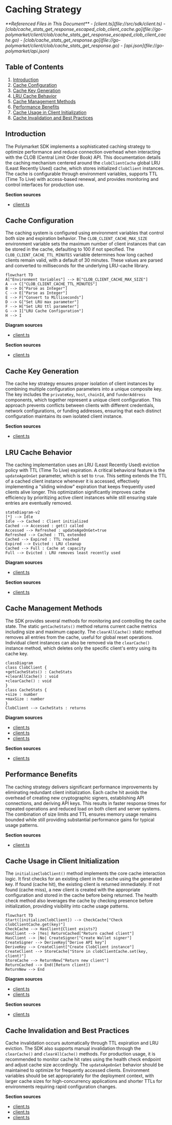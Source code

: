# Caching Strategy

<cite>
**Referenced Files in This Document**   
- [client.ts](file://src/sdk/client.ts)
- [clob/cache_stats_get_response_escaped_clob_client_cache.go](file://go-polymarket/client/clob/cache_stats_get_response_escaped_clob_client_cache.go)
- [clob/cache_stats_get_response.go](file://go-polymarket/client/clob/cache_stats_get_response.go)
- [api.json](file://go-polymarket/api.json)
</cite>

## Table of Contents
1. [Introduction](#introduction)
2. [Cache Configuration](#cache-configuration)
3. [Cache Key Generation](#cache-key-generation)
4. [LRU Cache Behavior](#lru-cache-behavior)
5. [Cache Management Methods](#cache-management-methods)
6. [Performance Benefits](#performance-benefits)
7. [Cache Usage in Client Initialization](#cache-usage-in-client-initialization)
8. [Cache Invalidation and Best Practices](#cache-invalidation-and-best-practices)

## Introduction
The Polymarket SDK implements a sophisticated caching strategy to optimize performance and reduce connection overhead when interacting with the CLOB (Central Limit Order Book) API. This documentation details the caching mechanism centered around the `clobClientCache` global LRU (Least Recently Used) cache, which stores initialized `ClobClient` instances. The cache is configurable through environment variables, supports TTL (Time To Live) with access-based renewal, and provides monitoring and control interfaces for production use.

**Section sources**
- [client.ts](file://src/sdk/client.ts#L29-L34)

## Cache Configuration
The caching system is configured using environment variables that control both size and expiration behavior. The `CLOB_CLIENT_CACHE_MAX_SIZE` environment variable sets the maximum number of client instances that can be stored in the cache, defaulting to 100 if not specified. The `CLOB_CLIENT_CACHE_TTL_MINUTES` variable determines how long cached clients remain valid, with a default of 30 minutes. These values are parsed and converted to milliseconds for the underlying LRU-cache library.

```mermaid
flowchart TD
A["Environment Variables"] --> B["CLOB_CLIENT_CACHE_MAX_SIZE"]
A --> C["CLOB_CLIENT_CACHE_TTL_MINUTES"]
B --> D["Parse as Integer"]
C --> E["Parse as Integer"]
E --> F["Convert to Milliseconds"]
D --> G["Set LRU max parameter"]
F --> H["Set LRU ttl parameter"]
G --> I["LRU Cache Configuration"]
H --> I
```

**Diagram sources**
- [client.ts](file://src/sdk/client.ts#L29-L34)

**Section sources**
- [client.ts](file://src/sdk/client.ts#L29-L34)

## Cache Key Generation
The cache key strategy ensures proper isolation of client instances by combining multiple configuration parameters into a unique composite key. The key includes the `privateKey`, `host`, `chainId`, and `funderAddress` components, which together represent a unique client configuration. This approach prevents conflicts between clients with different credentials, network configurations, or funding addresses, ensuring that each distinct configuration maintains its own isolated client instance.

**Section sources**
- [client.ts](file://src/sdk/client.ts#L95-L133)

## LRU Cache Behavior
The caching implementation uses an LRU (Least Recently Used) eviction policy with TTL (Time To Live) expiration. A critical behavioral feature is the `updateAgeOnGet` parameter, which is set to `true`. This setting extends the TTL of a cached client instance whenever it is accessed, effectively implementing a "sliding window" expiration that keeps frequently used clients alive longer. This optimization significantly improves cache efficiency by prioritizing active client instances while still ensuring stale entries are eventually removed.

```mermaid
stateDiagram-v2
[*] --> Idle
Idle --> Cached : Client initialized
Cached --> Accessed : get() called
Accessed --> Refreshed : updateAgeOnGet=true
Refreshed --> Cached : TTL extended
Cached --> Expired : TTL reached
Expired --> Evicted : LRU cleanup
Cached --> Full : Cache at capacity
Full --> Evicted : LRU removes least recently used
```

**Diagram sources**
- [client.ts](file://src/sdk/client.ts#L29-L34)

**Section sources**
- [client.ts](file://src/sdk/client.ts#L29-L34)

## Cache Management Methods
The SDK provides several methods for monitoring and controlling the cache state. The static `getCacheStats()` method returns current cache metrics including size and maximum capacity. The `clearAllCache()` static method removes all entries from the cache, useful for global reset operations. Individual client instances can also be removed via the `clearCache()` instance method, which deletes only the specific client's entry using its cache key.

```mermaid
classDiagram
class ClobClient {
+getCacheStats() : CacheStats
+clearAllCache() : void
+clearCache() : void
}
class CacheStats {
+size : number
+maxSize : number
}
ClobClient --> CacheStats : returns
```

**Diagram sources**
- [client.ts](file://src/sdk/client.ts#L361-L370)
- [client.ts](file://src/sdk/client.ts#L383-L385)
- [client.ts](file://src/sdk/client.ts#L348-L361)

**Section sources**
- [client.ts](file://src/sdk/client.ts#L361-L385)

## Performance Benefits
The caching strategy delivers significant performance improvements by eliminating redundant client initialization. Each cache hit avoids the overhead of creating new cryptographic signers, establishing API connections, and deriving API keys. This results in faster response times for repeated operations and reduced load on both client and server systems. The combination of size limits and TTL ensures memory usage remains bounded while still providing substantial performance gains for typical usage patterns.

**Section sources**
- [client.ts](file://src/sdk/client.ts#L95-L133)

## Cache Usage in Client Initialization
The `initializeClobClient()` method implements the core cache interaction logic. It first checks for an existing client in the cache using the generated key. If found (cache hit), the existing client is returned immediately. If not found (cache miss), a new client is created with the appropriate configuration and stored in the cache before being returned. The health check method also leverages the cache by checking presence before initialization, providing visibility into cache usage patterns.

```mermaid
flowchart TD
Start([initializeClobClient]) --> CheckCache["Check clobClientCache.get(key)"]
CheckCache --> HasClient{Client exists?}
HasClient --> |Yes| ReturnCached["Return cached client"]
HasClient --> |No| CreateSigner["Create Wallet signer"]
CreateSigner --> DeriveKey["Derive API key"]
DeriveKey --> CreateClient["Create ClobClient instance"]
CreateClient --> StoreCache["Store in clobClientCache.set(key, client)"]
StoreCache --> ReturnNew["Return new client"]
ReturnCached --> End([Return client])
ReturnNew --> End
```

**Diagram sources**
- [client.ts](file://src/sdk/client.ts#L95-L133)
- [client.ts](file://src/sdk/client.ts#L296-L348)

**Section sources**
- [client.ts](file://src/sdk/client.ts#L95-L133)

## Cache Invalidation and Best Practices
Cache invalidation occurs automatically through TTL expiration and LRU eviction. The SDK also supports manual invalidation through the `clearCache()` and `clearAllCache()` methods. For production usage, it is recommended to monitor cache hit rates using the health check endpoint and adjust cache size accordingly. The `updateAgeOnGet` behavior should be maintained to optimize for frequently accessed clients. Environment variables should be set appropriately for the deployment context, with larger cache sizes for high-concurrency applications and shorter TTLs for environments requiring rapid configuration changes.

**Section sources**
- [client.ts](file://src/sdk/client.ts#L296-L348)
- [client.ts](file://src/sdk/client.ts#L348-L361)
- [client.ts](file://src/sdk/client.ts#L383-L385)